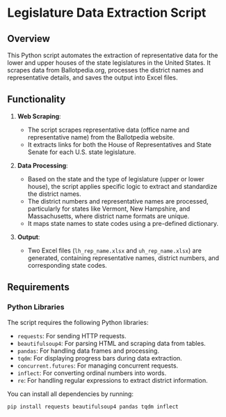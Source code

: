 # Legislature Data Extraction Script

## Overview

This Python script automates the extraction of representative data for the lower and upper houses of the state legislatures in the United States. It scrapes data from Ballotpedia.org, processes the district names and representative details, and saves the output into Excel files.

## Functionality

1. **Web Scraping**:
   - The script scrapes representative data (office name and representative name) from the Ballotpedia website.
   - It extracts links for both the House of Representatives and State Senate for each U.S. state legislature.

2. **Data Processing**:
   - Based on the state and the type of legislature (upper or lower house), the script applies specific logic to extract and standardize the district names.
   - The district numbers and representative names are processed, particularly for states like Vermont, New Hampshire, and Massachusetts, where district name formats are unique.
   - It maps state names to state codes using a pre-defined dictionary.

3. **Output**:
   - Two Excel files (`lh_rep_name.xlsx` and `uh_rep_name.xlsx`) are generated, containing representative names, district numbers, and corresponding state codes.

## Requirements

### Python Libraries
The script requires the following Python libraries:
- `requests`: For sending HTTP requests.
- `beautifulsoup4`: For parsing HTML and scraping data from tables.
- `pandas`: For handling data frames and processing.
- `tqdm`: For displaying progress bars during data extraction.
- `concurrent.futures`: For managing concurrent requests.
- `inflect`: For converting ordinal numbers into words.
- `re`: For handling regular expressions to extract district information.

You can install all dependencies by running:

```bash
pip install requests beautifulsoup4 pandas tqdm inflect
```